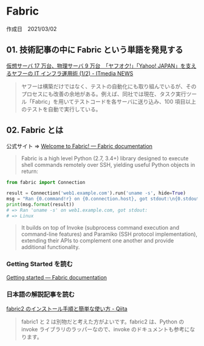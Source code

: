 # Fabric

作成日　2021/03/02

## 01. 技術記事の中に Fabric という単語を発見する

[仮想サーバ 17 万台、物理サーバ 9 万台　「ヤフオク\!」「Yahoo\! JAPAN」を支えるヤフーの IT インフラ運用術 \(1/2\) \- ITmedia NEWS](https://www.itmedia.co.jp/news/articles/2008/13/news042.html)

> ヤフーは構築だけではなく、テストの自動化にも取り組んでいるが、そのプロセスにも改善の余地がある。例えば、同社では現在、タスク実行ツール「Fabric」を用いてテストコードを各サーバに送り込み、100 項目以上のテストを自動で実行している。

## 02. Fabric とは

公式サイト => [Welcome to Fabric\! — Fabric documentation](http://www.fabfile.org/)

> Fabric is a high level Python (2.7, 3.4+) library designed to execute shell commands remotely over SSH, yielding useful Python objects in return:

```python
from fabric import Connection

result = Connection('web1.example.com').run('uname -s', hide=True)
msg = "Ran {0.command!r} on {0.connection.host}, got stdout:\n{0.stdout}"
print(msg.format(result))
# => Ran 'uname -s' on web1.example.com, got stdout:
# => Linux
```

> It builds on top of Invoke (subprocess command execution and command-line features) and Paramiko (SSH protocol implementation), extending their APIs to complement one another and provide additional functionality.

### Getting Started を読む

[Getting started — Fabric documentation](https://docs.fabfile.org/en/2.5/getting-started.html)

### 日本語の解説記事を読む

[fabric2 のインストール手順と簡単な使い方 \- Qiita](https://qiita.com/Esfahan/items/1e4bdf14b4a22263a1cf)

> fabric1 と 2 は別物だと考えた方がよいです。fabric2 は、Python の invoke ライブラリのラッパーなので、invoke のドキュメントも参考になります。

